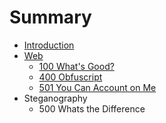 # Summary

* [Introduction](README.md)
* [Web](web.md)
   * [100 What's Good?](100_whats_good.md)
   * [400 Obfuscript](400_obfuscript.md)
   * [501 You Can Account on Me](501_you_can_account_on_me.md)
* Steganography
   * 500 Whats the Difference

